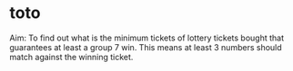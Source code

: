 # toto

Aim: To find out what is the minimum tickets of lottery tickets bought that guarantees at least a group 7 win.
This means at least 3 numbers should match against the winning ticket.



